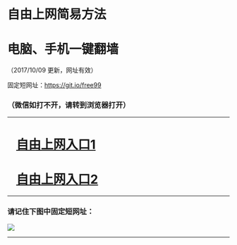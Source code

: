 ﻿# 自由上网简易方法

# 电脑、手机一键翻墙

（2017/10/09 更新，网址有效）

固定短网址：https://git.io/free99

### （微信如打不开，请转到浏览器打开）


***





# &nbsp;&nbsp; <a href="http://ft103612956.fwq-tz-1001.info/fwqtz01.html?t=100900119814 " target="_blank">自由上网入口1</a>
# &nbsp;&nbsp; <a href="http://ft274201838.fwq-tz-1002.info/fwqtz02.html?t=100900127635 " target="_blank">自由上网入口2</a>
***

### 请记住下图中固定短网址：

<img src="https://s3-us-west-2.amazonaws.com/fwq-1001/yjfq-20170905okok.png" /> 


***

